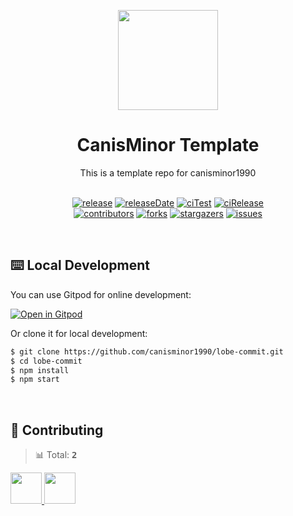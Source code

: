 <p align="center">
  <img width="160" src="https://avatars.githubusercontent.com/u/17870709?v=4">
</p>
<h1 align="center">CanisMinor Template</h1>

<div align="center">
  This is a template repo for canisminor1990
<br/>
<br/>

<!-- SHIELD GROUP -->

[![release][release-shield]][release-url] [![releaseDate][release-date-shield]][release-date-url] [![ciTest][ci-test-shield]][ci-test-url] [![ciRelease][ci-release-shield]][ci-release-url] <br/> [![contributors][contributors-shield]][contributors-url] [![forks][forks-shield]][forks-url] [![stargazers][stargazers-shield]][stargazers-url] [![issues][issues-shield]][issues-url]

</div>

<br/>

## ⌨️ Local Development

You can use Gitpod for online development:

[![Open in Gitpod](https://gitpod.io/button/open-in-gitpod.svg)](https://gitpod.io/#https://github.com/canisminor1990/lobe-commit)

Or clone it for local development:

```bash
$ git clone https://github.com/canisminor1990/lobe-commit.git
$ cd lobe-commit
$ npm install
$ npm start
```

<br/>

## 🤝 Contributing

<!-- CONTRIBUTION GROUP -->

> 📊 Total: <kbd>**2**</kbd>

<a href="https://github.com/canisminor1990" title="canisminor1990">
  <img src="https://avatars.githubusercontent.com/u/17870709?v=4" width="50" />
</a>
<a href="https://github.com/apps/dependabot" title="dependabot[bot]">
  <img src="https://avatars.githubusercontent.com/in/29110?v=4" width="50" />
</a>

<!-- CONTRIBUTION END -->

<!-- SHIELD LINK GROUP -->

<!-- release -->

[release-shield]: https://img.shields.io/github/v/release/canisminor1990/lobe-commit?style=flat&sort=semver&logo=github
[release-url]: https://github.com/canisminor1990/lobe-commit/releases

<!-- releaseDate -->

[release-date-shield]: https://img.shields.io/github/release-date/canisminor1990/lobe-commit?style=flat
[release-date-url]: https://github.com/canisminor1990/lobe-commit/releases

<!-- ciTest -->

[ci-test-shield]: https://github.com/canisminor1990/lobe-commit/workflows/Test%20CI/badge.svg
[ci-test-url]: https://github.com/canisminor1990/lobe-commit/actions/workflows/test.yml

<!-- ciRelease -->

[ci-release-shield]: https://github.com/canisminor1990/lobe-commit/workflows/Build%20and%20Release/badge.svg
[ci-release-url]: https://github.com/canisminor1990/lobe-commit/actions/workflows/release.yml

<!-- contributors -->

[contributors-shield]: https://img.shields.io/github/contributors/canisminor1990/lobe-commit.svg?style=flat
[contributors-url]: https://github.com/canisminor1990/lobe-commit/graphs/contributors

<!-- forks -->

[forks-shield]: https://img.shields.io/github/forks/canisminor1990/lobe-commit.svg?style=flat
[forks-url]: https://github.com/canisminor1990/lobe-commit/network/members

<!-- stargazers -->

[stargazers-shield]: https://img.shields.io/github/stars/canisminor1990/lobe-commit.svg?style=flat
[stargazers-url]: https://github.com/canisminor1990/lobe-commit/stargazers

<!-- issues -->

[issues-shield]: https://img.shields.io/github/issues/canisminor1990/lobe-commit.svg?style=flat
[issues-url]: https://img.shields.io/github/issues/canisminor1990/lobe-commit.svg?style=flat
